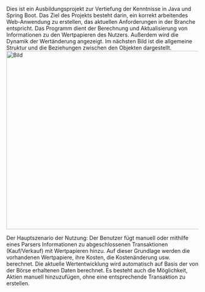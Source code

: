 Dies ist ein Ausbildungsprojekt zur Vertiefung der Kenntnisse in Java und Spring Boot. Das Ziel des Projekts besteht darin, ein korrekt arbeitendes Web-Anwendung zu erstellen, das aktuellen Anforderungen in der Branche entspricht.
Das Programm dient der Berechnung und Aktualisierung von Informationen zu den Wertpapieren des Nutzers. Außerdem wird die Dynamik der Wertänderung angezeigt. Im nächsten Bild ist die allgemeine Struktur und die Beziehungen zwischen den Objekten dargestellt.
<img width="631" height="467" alt="Bild" src="https://github.com/user-attachments/assets/ce422983-2e98-4b93-b4bd-7ba5bdaee474" />

Der Hauptszenario der Nutzung: Der Benutzer fügt manuell oder mithilfe eines Parsers Informationen zu abgeschlossenen Transaktionen (Kauf/Verkauf) mit Wertpapieren hinzu. Auf dieser Grundlage werden die vorhandenen Wertpapiere, ihre Kosten, die Kostenänderung usw. berechnet. Die aktuelle Wertentwicklung wird automatisch auf Basis der von der Börse erhaltenen Daten berechnet. Es besteht auch die Möglichkeit, Aktien manuell hinzuzufügen, ohne eine entsprechende Transaktion zu erstellen.
